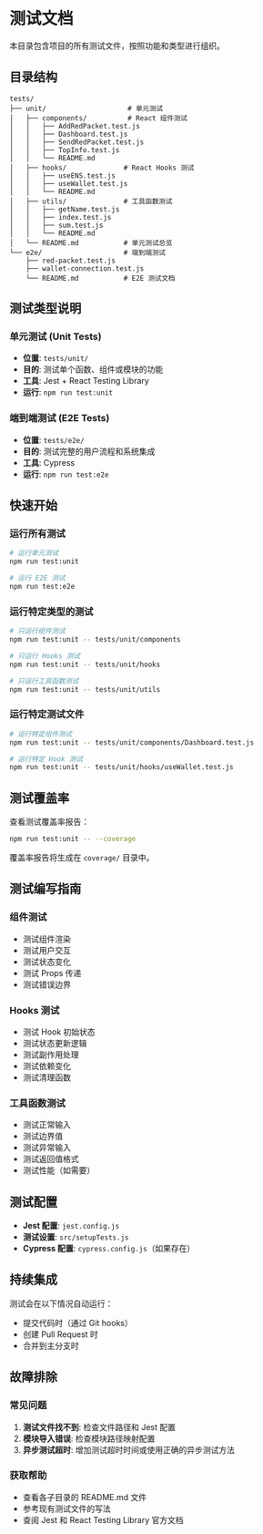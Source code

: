 # 测试文档

本目录包含项目的所有测试文件，按照功能和类型进行组织。

## 目录结构

```
tests/
├── unit/                    # 单元测试
│   ├── components/          # React 组件测试
│   │   ├── AddRedPacket.test.js
│   │   ├── Dashboard.test.js
│   │   ├── SendRedPacket.test.js
│   │   ├── TopInfo.test.js
│   │   └── README.md
│   ├── hooks/              # React Hooks 测试
│   │   ├── useENS.test.js
│   │   ├── useWallet.test.js
│   │   └── README.md
│   ├── utils/              # 工具函数测试
│   │   ├── getName.test.js
│   │   ├── index.test.js
│   │   ├── sum.test.js
│   │   └── README.md
│   └── README.md           # 单元测试总览
└── e2e/                    # 端到端测试
    ├── red-packet.test.js
    ├── wallet-connection.test.js
    └── README.md           # E2E 测试文档
```

## 测试类型说明

### 单元测试 (Unit Tests)
- **位置**: `tests/unit/`
- **目的**: 测试单个函数、组件或模块的功能
- **工具**: Jest + React Testing Library
- **运行**: `npm run test:unit`

### 端到端测试 (E2E Tests)
- **位置**: `tests/e2e/`
- **目的**: 测试完整的用户流程和系统集成
- **工具**: Cypress
- **运行**: `npm run test:e2e`

## 快速开始

### 运行所有测试
```bash
# 运行单元测试
npm run test:unit

# 运行 E2E 测试
npm run test:e2e
```

### 运行特定类型的测试
```bash
# 只运行组件测试
npm run test:unit -- tests/unit/components

# 只运行 Hooks 测试
npm run test:unit -- tests/unit/hooks

# 只运行工具函数测试
npm run test:unit -- tests/unit/utils
```

### 运行特定测试文件
```bash
# 运行特定组件测试
npm run test:unit -- tests/unit/components/Dashboard.test.js

# 运行特定 Hook 测试
npm run test:unit -- tests/unit/hooks/useWallet.test.js
```

## 测试覆盖率

查看测试覆盖率报告：
```bash
npm run test:unit -- --coverage
```

覆盖率报告将生成在 `coverage/` 目录中。

## 测试编写指南

### 组件测试
- 测试组件渲染
- 测试用户交互
- 测试状态变化
- 测试 Props 传递
- 测试错误边界

### Hooks 测试
- 测试 Hook 初始状态
- 测试状态更新逻辑
- 测试副作用处理
- 测试依赖变化
- 测试清理函数

### 工具函数测试
- 测试正常输入
- 测试边界值
- 测试异常输入
- 测试返回值格式
- 测试性能（如需要）

## 测试配置

- **Jest 配置**: `jest.config.js`
- **测试设置**: `src/setupTests.js`
- **Cypress 配置**: `cypress.config.js`（如果存在）

## 持续集成

测试会在以下情况自动运行：
- 提交代码时（通过 Git hooks）
- 创建 Pull Request 时
- 合并到主分支时

## 故障排除

### 常见问题
1. **测试文件找不到**: 检查文件路径和 Jest 配置
2. **模块导入错误**: 检查模块路径映射配置
3. **异步测试超时**: 增加测试超时时间或使用正确的异步测试方法

### 获取帮助
- 查看各子目录的 README.md 文件
- 参考现有测试文件的写法
- 查阅 Jest 和 React Testing Library 官方文档
